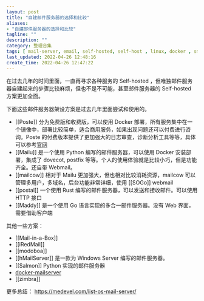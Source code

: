 ```yaml
---
layout: post
title: "自建邮件服务器的选择和比较"
aliases: 
- "自建邮件服务器的选择和比较"
tagline: ""
description: ""
category: 整理合集
tags: [ mail-server, email, self-hosted, self-host , linux, docker , smtp,  ]
last_updated: 2022-04-26 12:48:16
create_time: 2022-04-26 12:47:22
---
```


在过去几年的时间里面，一直再寻求各种服务的 Self-hosted ，但唯独邮件服务器自建起来的步骤比较麻烦，但也不是不可能，甚至邮件服务器的 Self-hosted 方案更加全面。

下面这些邮件服务器架设方案是过去几年里面尝试和使用的。

- [[Poste]] 分为免费版和收费版，可以使用 Docker 部署，所有服务集中在一个镜像中，部署比较简单，适合商用服务，如果出现问题还可以付费进行咨询。Poste 的付费版本提供了更加强大的日志审查，诊断分析工具等等，具体可以参考[官网](https://poste.io/order)
- [[Mailu]] 是一个使用 Python 编写的邮件服务器，可以使用 Docker 安装部署，集成了 dovecot, postfix 等等。个人的使用体验就是比较小巧，但是功能齐全。还自带 Webmail。
- [[mailcow]] 相对于 Mailu 更加强大，但也相对比较消耗资源，mailcow 可以管理多用户，多域名，后台功能非常详细，使用 [[SOGo]] webmail
- [[postal]] 一个使用 Rust 编写的邮件服务器，可以发送和接收邮件。可以使用 HTTP 接口
- [[Maddy]] 是一个使用 Go 语言实现的多合一邮件服务器。没有 Web 界面，需要借助客户端

其他一些方案：

- [[Mail-in-a-Box]]
- [[iRedMail]]
- [[modoboa]]
- [[hMailServer]] 是一款为 Windows Server 编写的邮件服务器。
- [[Salmon]] Python 实现的邮件服务器
- [docker-mailserver](https://github.com/docker-mailserver/docker-mailserver)
- [[zimbra]]

更多总结： <https://medevel.com/list-os-mail-server/>

